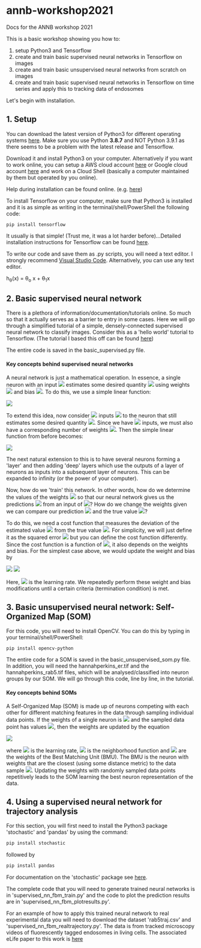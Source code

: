 # annb-workshop2021
Docs for the ANNB workshop 2021

This is a basic workshop showing you how to:
1. setup Python3 and Tensorflow
2. create and train basic supervised neural networks in Tensorflow on images
3. create and train basic unsupervised neural networks from scratch on images
4. create and train basic supervised neural networks in Tensorflow on time series and apply this to tracking data of endosomes

Let's begin with installation.

## 1. Setup
You can download the latest version of Python3 for different operating systems [here](https://www.python.org/downloads/). Make sure you use Python **3.8.7** and NOT Python 3.9.1 as there seems to be a problem with the latest release and Tensorflow.

Download it and install Python3 on your computer. Alternatively if you want to work online, you can setup a AWS cloud account [here](https://aws.amazon.com/console/) or Google cloud account [here](https://cloud.google.com/) and work on a Cloud Shell (basically a computer maintained by them but operated by you online).

Help during installation can be found online.
(e.g. [here](https://realpython.com/installing-python/#how-to-install-python-on-windows))

To install Tensorflow on your computer, make sure that Python3 is installed and it is as simple as writing in the terminal/shell/PowerShell the following code:

```python3
pip install tensorflow
```

It usually is that simple! (Trust me, it was a lot harder before)...Detailed installation instructions for Tensorflow can be found [here](https://www.tensorflow.org/install).

To write our code and save them as .py scripts, you will need a text editor. I strongly recommend [Visual Studio Code](https://code.visualstudio.com/). Alternatively, you can use any text editor.

 h<sub>&theta;</sub>(x) = &theta;<sub>o</sub> x + &theta;<sub>1</sub>x
 
## 2. Basic supervised neural network

There is a plethora of information/documentation/tutorials online. So much so that it actually serves as a barrier to entry in some cases. Here we will go through a simplified tutorial of a simple, densely-connected supervised neural network to classify images. Consider this as a 'hello world' tutorial to Tensorflow. (The tutorial I based this off can be found [here](https://www.tensorflow.org/tutorials/keras/classification))

The entire code is saved in the basic_supervised.py file.

#### Key concepts behind supervised neural networks

A neural network is just a mathematical operation. In essence, a single neuron with an input <img src="https://render.githubusercontent.com/render/math?math=x"> estimates some desired quantity <img src="https://render.githubusercontent.com/render/math?math=y"> using weights <img src="https://render.githubusercontent.com/render/math?math=w"> and bias <img src="https://render.githubusercontent.com/render/math?math=b">. To do this, we use a simple linear function:

<img src="https://render.githubusercontent.com/render/math?math=y = wx %2B b">

To extend this idea, now consider <img src="https://render.githubusercontent.com/render/math?math=n"> inputs <img src="https://render.githubusercontent.com/render/math?math=(x_1,x_2,...,x_n)"> to the neuron that still estimates some desired quantity <img src="https://render.githubusercontent.com/render/math?math=y">. Since we have <img src="https://render.githubusercontent.com/render/math?math=n"> inputs, we must also have a corresponding number of weights <img src="https://render.githubusercontent.com/render/math?math=(w_1,w_2,...,w_n)">. Then the simple linear function from before becomes:

<img src="https://render.githubusercontent.com/render/math?math=y=\sum_i w_i x_i %2B b">

The next natural extension to this is to have several neurons forming a 'layer' and then adding 'deep' layers which use the outputs of a layer of neurons as inputs into a subsequent layer of neurons. This can be expanded to infinity (or the power of your computer).

Now, how do we 'train' this network. In other words, how do we determine the values of the weights <img src="https://render.githubusercontent.com/render/math?math=(w_1,w_2,...,w_n)"> so that our neural network gives us the predictions <img src="https://render.githubusercontent.com/render/math?math=y"> from an input of <img src="https://render.githubusercontent.com/render/math?math=(x_1,x_2,...,x_n)">? How do we change the weights given we can compare our prediction <img src="https://render.githubusercontent.com/render/math?math=y"> and the true value <img src="https://render.githubusercontent.com/render/math?math=t">?

To do this, we need a cost function that measures the deviation of the estimated value <img src="https://render.githubusercontent.com/render/math?math=y"> from the true value <img src="https://render.githubusercontent.com/render/math?math=t">. For simplicity, we will just define it as the squared error <img src="https://render.githubusercontent.com/render/math?math=C = (y%2Dt)^2"> but you can define the cost function differently. Since the cost function is a function of <img src="https://render.githubusercontent.com/render/math?math=y">, it also depends on the weights and bias. For the simplest case above, we would update the weight and bias by

<img src="https://render.githubusercontent.com/render/math?math=w_{new} = w - r \frac{\partial C}{\partial w} ">
<img src="https://render.githubusercontent.com/render/math?math=b_{new} = b - r \frac{\partial C}{\partial b} ">

Here, <img src="https://render.githubusercontent.com/render/math?math=r "> is the learning rate. We repeatedly perform these weight and bias modifications until a certain criteria (termination condition) is met.

## 3. Basic unsupervised neural network: Self-Organized Map (SOM)

For this code, you will need to install OpenCV. You can do this by typing in your terminal/shell/PowerShell:

```python3
pip install opencv-python
```
The entire code for a SOM is saved in the basic_unsupervised_som.py file. In addition, you will need the hannahperkins_er.tif and the hannahperkins_rab5.tif files, which will be analysed/classified into neuron groups by our SOM. We will go through this code, line by line, in the tutorial.

#### Key concepts behind SOMs
A Self-Organized Map (SOM) is made up of neurons competing with each other for different matching features in the data through sampling individual data points. If the weights of a single neuron is <img src="https://render.githubusercontent.com/render/math?math=w = (w_1,w_2,...,w_n)"> and the sampled data point has values <img src="https://render.githubusercontent.com/render/math?math=x = (x_1,x_2,...,x_n)">, then the weights are updated by the equation

<img src="https://render.githubusercontent.com/render/math?math=w_{new} = w %2B r \times (x-w) \times \theta(w_{bmu}-w)">

where <img src="https://render.githubusercontent.com/render/math?math=r"> is the learning rate, <img src="https://render.githubusercontent.com/render/math?math=\theta(w_{bmu}-w)"> is the neighborhood function and <img src="https://render.githubusercontent.com/render/math?math=w_{bmu}"> are the weights of the Best Matching Unit (BMU). The BMU is the neuron with weights that are the closest (using some distance metric) to the data sample <img src="https://render.githubusercontent.com/render/math?math=x">. Updating the weights with randomly sampled data points repetitively leads to the SOM learning the best neuron representation of the data.

## 4. Using a supervised neural network for trajectory analysis

For this section, you will first need to install the Python3 package 'stochastic' and 'pandas' by using the command:
```python
pip install stochastic
```
followed by
```python
pip install pandas
```
For documentation on the 'stochastic' package see [here](https://stochastic.readthedocs.io/en/stable/).

The complete code that you will need to generate trained neural networks is in 'supervised_nn_fbm_train.py' and the code to plot the prediction results are in 'supervised_nn_fbm_plotresults.py'.

For an example of how to apply this trained neural network to real experimental data you will need to download the dataset 'rab5traj.csv' and 'supervised_nn_fbm_realtrajectory.py'. The data is from tracked microscopy videos of fluorescently tagged endosomes in living cells. The associated eLife paper to this work is [here](https://elifesciences.org/articles/52224)
